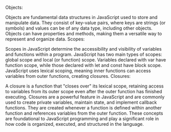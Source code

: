 Objects:

Objects are fundamental data structures in JavaScript used to store and manipulate data.
They consist of key-value pairs, where keys are strings (or symbols) and values can be of any data type, including other objects.
Objects can have properties and methods, making them a versatile way to represent and organize data.
Scopes:

Scopes in JavaScript determine the accessibility and visibility of variables and functions within a program.
JavaScript has two main types of scopes: global scope and local (or function) scope.
Variables declared with var have function scope, while those declared with let and const have block scope.
JavaScript uses lexical scoping, meaning inner functions can access variables from outer functions, creating closures.
Closures:

A closure is a function that "closes over" its lexical scope, retaining access to variables from its outer scope even after the outer function has finished executing.
Closures are a powerful feature in JavaScript and are commonly used to create private variables, maintain state, and implement callback functions.
They are created whenever a function is defined within another function and references variables from the outer function.
These concepts are foundational to JavaScript programming and play a significant role in how code is organized, executed, and structured in the language. 
